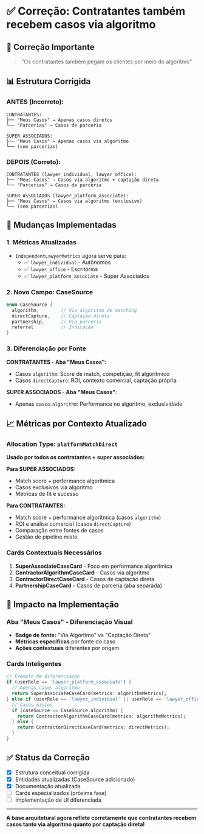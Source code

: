 # ✅ Correção: Contratantes também recebem casos via algoritmo

## 🎯 **Correção Importante**
> "Os contratantes também pegam os clientes por meio do algoritmo"

## 📊 **Estrutura Corrigida**

### **ANTES (Incorreto):**
```
CONTRATANTES:
├── "Meus Casos" → Apenas casos diretos
└── "Parcerias" → Casos de parceria

SUPER ASSOCIADOS:
├── "Meus Casos" → Apenas casos via algoritmo
└── (sem parcerias)
```

### **DEPOIS (Correto):**
```
CONTRATANTES (lawyer_individual, lawyer_office):
├── "Meus Casos" → Casos via algoritmo + captação direta
└── "Parcerias" → Casos de parceria

SUPER ASSOCIADOS (lawyer_platform_associate):
├── "Meus Casos" → Casos via algoritmo (exclusivo)
└── (sem parcerias)
```

## 🔧 **Mudanças Implementadas**

### **1. Métricas Atualizadas**
- `IndependentLawyerMetrics` agora serve para:
  - ✅ `lawyer_individual` - Autônomos
  - ✅ `lawyer_office` - Escritórios
  - ✅ `lawyer_platform_associate` - Super Associados

### **2. Novo Campo: CaseSource**
```dart
enum CaseSource {
  algorithm,        // Via algoritmo de matching
  directCapture,    // Captação direta
  partnership,      // Via parceria
  referral          // Indicação
}
```

### **3. Diferenciação por Fonte**
**CONTRATANTES - Aba "Meus Casos":**
- Casos `algorithm`: Score de match, competição, fit algorítmico
- Casos `directCapture`: ROI, contexto comercial, captação própria

**SUPER ASSOCIADOS - Aba "Meus Casos":**
- Apenas casos `algorithm`: Performance no algoritmo, exclusividade

## 📈 **Métricas por Contexto Atualizado**

### **Allocation Type: `platformMatchDirect`**
**Usado por todos os contratantes + super associados:**

**Para SUPER ASSOCIADOS:**
- Match score + performance algorítmica
- Casos exclusivos via algoritmo
- Métricas de fit e sucesso

**Para CONTRATANTES:**
- Match score + performance algorítmica (casos `algorithm`)
- ROI e análise comercial (casos `directCapture`)
- Comparação entre fontes de casos
- Gestão de pipeline misto

### **Cards Contextuais Necessários**
1. **SuperAssociateCaseCard** - Foco em performance algorítmica
2. **ContractorAlgorithmCaseCard** - Casos via algoritmo
3. **ContractorDirectCaseCard** - Casos de captação direta
4. **PartnershipCaseCard** - Casos de parceria (aba separada)

## 🎯 **Impacto na Implementação**

### **Aba "Meus Casos" - Diferenciação Visual**
- **Badge de fonte:** "Via Algoritmo" vs "Captação Direta"
- **Métricas específicas** por fonte do caso
- **Ações contextuais** diferentes por origem

### **Cards Inteligentes**
```dart
// Exemplo de diferenciação
if (userRole == 'lawyer_platform_associate') {
  // Apenas casos algoritmo
  return SuperAssociateCaseCard(metrics: algorithmMetrics);
} else if (userRole == 'lawyer_individual' || userRole == 'lawyer_office') {
  // Casos mistos
  if (caseSource == CaseSource.algorithm) {
    return ContractorAlgorithmCaseCard(metrics: algorithmMetrics);
  } else {
    return ContractorDirectCaseCard(metrics: directMetrics);
  }
}
```

## ✅ **Status da Correção**
- [x] Estrutura conceitual corrigida
- [x] Entidades atualizadas (CaseSource adicionado)
- [x] Documentação atualizada
- [ ] Cards especializados (próxima fase)
- [ ] Implementação de UI diferenciada

---
**A base arquitetural agora reflete corretamente que contratantes recebem casos tanto via algoritmo quanto por captação direta!** 
 